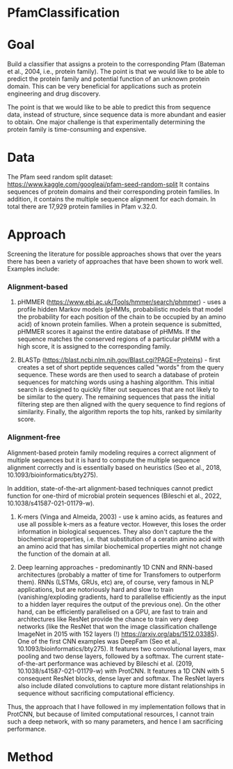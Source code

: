 # PfamClassification

# Goal
Build a classifier that assigns a protein to the corresponding Pfam (Bateman et al., 2004, i.e., protein family). The point is that we would like to be able to predict the protein family and potential function of an unknown protein domain. This can be very beneficial for applications such as protein engineering and drug discovery.

The point is that we would like to be able to predict this from sequence data, instead of structure, since sequence data is more abundant and easier to obtain. One major challenge is that experimentally determining the protein family is time-consuming and expensive.

# Data
The Pfam seed random split dataset: https://www.kaggle.com/googleai/pfam-seed-random-split
It contains sequences of protein domains and their corresponding protein families. In addition, it contains the multiple sequence alignment for each domain. In total there are 17,929 protein families in Pfam v.32.0.

# Approach
Screening the literature for possible approaches shows that over the years there has been a variety of approaches that have been shown to work well. Examples include: 

### Alignment-based

1) pHMMER (https://www.ebi.ac.uk/Tools/hmmer/search/phmmer) - uses a profile hidden Markov models (pHMMs, probabilistic models that model the probability for each position of the chain to be occupied by an amino acid) of known protein families. When a protein sequence is submitted, pHMMER scores it against the entire database of pHMMs. If the sequence matches the conserved regions of a particular pHMM with a high score, it is assigned to the corresponding family.

2) BLASTp (https://blast.ncbi.nlm.nih.gov/Blast.cgi?PAGE=Proteins) - first creates a set of short peptide sequences called "words" from the query sequence. These words are then used to search a database of protein sequences for matching words using a hashing algorithm. This initial search is designed to quickly filter out sequences that are not likely to be similar to the query. The remaining sequences that pass the initial filtering step are then aligned with the query sequence to find regions of similarity. Finally, the algorithm reports the top hits, ranked by similarity score.

### Alignment-free

Alignment-based protein family modeling requires a correct alignment of multiple sequences but it is hard to compute the multiple sequence alignment correctly and is essentially based on heuristics (Seo et al., 2018, 10.1093/bioinformatics/bty275). 

In addition, state-of-the-art alignment-based techniques cannot predict function for one-third of microbial protein sequences (Bileschi et al., 2022, 10.1038/s41587-021-01179-w).

1) K-mers (Vinga and Almeida, 2003) - use k amino acids, as features and use all possible k-mers as a feature vector. However, this loses the order information in biological sequences. They also don't capture the the biochemical properties, i.e. that substitution of a ceratin amino acid with an amino acid that has similar biochemical properties might not change the function of the domain at all.

2) Deep learning approaches - predominantly 1D CNN and RNN-based architectures (probably a matter of time for Transfomers to outperform them). RNNs (LSTMs, GRUs, etc) are, of course, very famous in NLP applications, but are notoriously hard and slow to train (vanishing/exploding gradients, hard to parallelise efficiently as the input to a hidden layer requires the output of the previous one). On the other hand, can be efficiently parallelised on a GPU, are fast to train and architectures like ResNet provide the chance to train very deep networks (like the ResNet that won the image classification challenge ImageNet in 2015 with 152 layers (!) https://arxiv.org/abs/1512.03385). One of the first CNN examples was DeepFam (Seo et al., 10.1093/bioinformatics/bty275). It features two convolutional layers, max pooling and two dense layers, followed by a softmax. The current state-of-the-art performance was achieved by Bileschi et al. (2019, 10.1038/s41587-021-01179-w) with ProtCNN. It features a 1D CNN with 5 consequent ResNet blocks, dense layer and softmax. The ResNet layers also include dilated convolutions to capture more distant relationships in sequence without sacrificing computational efficiency.

Thus, the approach that I have followed in my implementation follows that in ProtCNN, but because of limited computational resources, I cannot train such a deep network, with so many parameters, and hence I am sacrificing performance.

# Method



